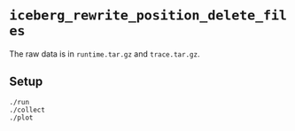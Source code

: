 # `iceberg_rewrite_position_delete_files`

The raw data is in `runtime.tar.gz` and `trace.tar.gz`.


## Setup

```
./run
./collect
./plot
```
